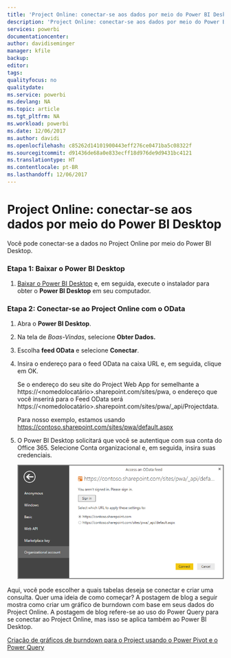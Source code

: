 ```yaml
---
title: 'Project Online: conectar-se aos dados por meio do Power BI Desktop'
description: 'Project Online: conectar-se aos dados por meio do Power BI Desktop'
services: powerbi
documentationcenter: 
author: davidiseminger
manager: kfile
backup: 
editor: 
tags: 
qualityfocus: no
qualitydate: 
ms.service: powerbi
ms.devlang: NA
ms.topic: article
ms.tgt_pltfrm: NA
ms.workload: powerbi
ms.date: 12/06/2017
ms.author: davidi
ms.openlocfilehash: c85262d14101900443eff276ce0471ba5c08322f
ms.sourcegitcommit: d91436de68a0e833ecff18d976de9d9431bc4121
ms.translationtype: HT
ms.contentlocale: pt-BR
ms.lasthandoff: 12/06/2017
---
```

# <a name="project-online-connect-to-data-through-power-bi-desktop"></a>Project Online: conectar-se aos dados por meio do Power BI Desktop
Você pode conectar-se a dados no Project Online por meio do Power BI Desktop.

### <a name="step-1-download-power-bi-desktop"></a>Etapa 1: Baixar o Power BI Desktop
1. [Baixar o Power BI Desktop](http://go.microsoft.com/fwlink/?LinkID=521662) e, em seguida, execute o instalador para obter o **Power BI Desktop** em seu computador.

### <a name="step-2-connect-to-project-online-with-odata"></a>Etapa 2: Conectar-se ao Project Online com o OData
1. Abra o **Power BI Desktop**.
2. Na tela de *Boas-Vindas*, selecione **Obter Dados.**
3. Escolha **feed OData** e selecione **Conectar**.
4. Insira o endereço para o feed OData na caixa URL e, em seguida, clique em OK.
   
   Se o endereço do seu site do Project Web App for semelhante a https://\<nomedolocatário\>.sharepoint.com/sites/pwa, o endereço que você inserirá para o Feed OData será https://\<nomedolocatário\>.sharepoint.com/sites/pwa/\_api/Projectdata.
   
   Para nosso exemplo, estamos usando https://contoso.sharepoint.com/sites/pwa/default.aspx
5. O Power BI Desktop solicitará que você se autentique com sua conta do Office 365. Selecione Conta organizacional e, em seguida, insira suas credenciais.
   
   ![](media/desktop-project-online-connect-to-data/image.png)

Aqui, você pode escolher a quais tabelas deseja se conectar e criar uma consulta.  Quer uma ideia de como começar?  A postagem de blog a seguir mostra como criar um gráfico de burndown com base em seus dados do Project Online.  A postagem de blog refere-se ao uso do Power Query para se conectar ao Project Online, mas isso se aplica também ao Power BI Desktop.

[Criação de gráficos de burndown para o Project usando o Power Pivot e o Power Query](http://blogs.office.com/2014/03/24/creating-burndown-charts-for-project-using-power-pivot-and-power-query/)

